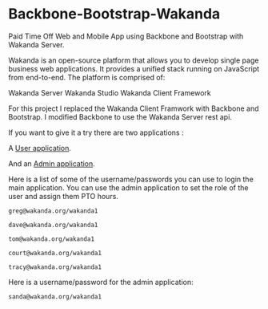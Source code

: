 Backbone-Bootstrap-Wakanda
==========================

Paid Time Off Web and Mobile App using Backbone and  Bootstrap with Wakanda Server.

Wakanda is an open-source platform that allows you to develop single page business web applications. It provides a unified stack running on JavaScript from end-to-end. The platform is comprised of:

Wakanda Server
Wakanda Studio
Wakanda Client Framework

For this project I replaced the Wakanda Client Framwork with Backbone and Bootstrap. I modified Backbone to use the Wakanda Server rest api.

If you want to give it a try there are two applications :

A  [User application](http://192.241.155.204:8081).

And an [Admin application](http://192.241.155.204:8081/admin.html).

Here is a list of some of the username/passwords you can use to login the main application. You can use the admin application to set the role of the user and assign them PTO hours.

    greg@wakanda.org/wakanda1

    dave@wakanda.org/wakanda1

    tom@wakanda.org/wakanda1

    court@wakanda.org/wakanda1

    tracy@wakanda.org/wakanda1



Here is a username/password for the admin application:

    sanda@wakanda.org/wakanda1
